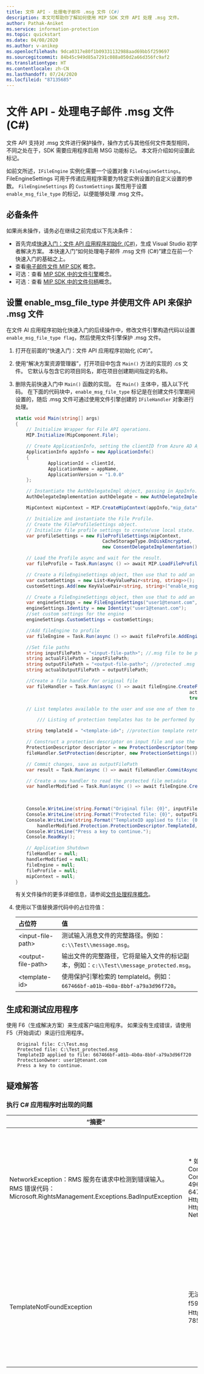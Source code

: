 ```yaml
---
title: 文件 API - 处理电子邮件 .msg 文件 (C#)
description: 本文可帮助你了解如何使用 MIP SDK 文件 API 处理 .msg 文件。
author: Pathak-Aniket
ms.service: information-protection
ms.topic: quickstart
ms.date: 04/08/2020
ms.author: v-anikep
ms.openlocfilehash: 9dca0317e80f1b09331132988aad69bb5f259697
ms.sourcegitcommit: 84b45c949d85a7291c088a050d2a66d356fc9af2
ms.translationtype: HT
ms.contentlocale: zh-CN
ms.lasthandoff: 07/24/2020
ms.locfileid: "87135685"
---
```

# <a name="file-api---process-email-msg-files-c"></a>文件 API - 处理电子邮件 .msg 文件 (C#)

文件 API 支持对 .msg 文件进行保护操作，操作方式与其他任何文件类型相同，不同之处在于，SDK 需要应用程序启用 MSG 功能标记。 本文将介绍如何设置此标记。

如前文所述，`IFileEngine` 实例化需要一个设置对象 `FileEngineSettings`。 FileEngineSettings 可用于传递应用程序需要为特定实例设置的自定义设置的参数。 `FileEngineSettings` 的 `CustomSettings` 属性用于设置 `enable_msg_file_type` 的标记，以便能够处理 .msg 文件。

## <a name="prerequisites"></a>必备条件

如果尚未操作，请务必在继续之前完成以下先决条件：

- 首先完成[快速入门：文件 API 应用程序初始化 (C#)](quick-app-initialization-csharp.md)，生成 Visual Studio 初学者解决方案。 本快速入门“如何处理电子邮件 .msg 文件 (C#)”建立在前一个快速入门的基础之上。
- 查看[电子邮件文件 MIP SDK](concept-email.md) 概念。
- 可选：查看 [MIP SDK 中的文件引擎](concept-profile-engine-file-engine-cpp.md)概念。
- 可选：查看 [MIP SDK 中的文件句柄](concept-handler-file-cpp.md)概念。

## <a name="set-enable_msg_file_type-and-use-file-api-for-protecting-msg-file"></a>设置 enable_msg_file_type 并使用文件 API 来保护 .msg 文件

在文件 AI 应用程序初始化快速入门的后续操作中，修改文件引擎构造代码以设置 `enable_msg_file_type flag`，然后使用文件引擎保护 .msg 文件。

1. 打开在前面的“快速入门：文件 API 应用程序初始化 (C#)”。

2. 使用“解决方案资源管理器”，打开项目中包含 `Main()` 方法的实现的 .cs 文件。 它默认与包含它的项目同名，即在项目创建期间指定的名称。

3. 删除先前快速入门中 `Main()` 函数的实现。 在 `Main()` 主体中，插入以下代码。 在下面的代码块中，`enable_msg_file_type` 标记是在创建文件引擎期间设置的，随后 .msg 文件可通过使用文件引擎创建的 `IFileHandler` 对象进行处理。

    ```csharp
    static void Main(string[] args)
    {
        // Initialize Wrapper for File API operations.
        MIP.Initialize(MipComponent.File);

        // Create ApplicationInfo, setting the clientID from Azure AD App Registration as the ApplicationId.
        ApplicationInfo appInfo = new ApplicationInfo()
        {
                ApplicationId = clientId,
                ApplicationName = appName,
                ApplicationVersion = "1.0.0"
        };

        // Instantiate the AuthDelegateImpl object, passing in AppInfo.
        AuthDelegateImplementation authDelegate = new AuthDelegateImplementation(appInfo);

        MipContext mipContext = MIP.CreateMipContext(appInfo,"mip_data",LogLevel.Trace,null,null);

        // Initialize and instantiate the File Profile.
        // Create the FileProfileSettings object.
        // Initialize file profile settings to create/use local state.
        var profileSettings = new FileProfileSettings(mipContext, 
                                    CacheStorageType.OnDiskEncrypted, 
                                    new ConsentDelegateImplementation());

        // Load the Profile async and wait for the result.
        var fileProfile = Task.Run(async () => await MIP.LoadFileProfileAsync(profileSettings)).Result;

        // Create a FileEngineSettings object, then use that to add an engine to the profile.
        var customSettings = new List<KeyValuePair<string, string>>();
        customSettings.Add(new KeyValuePair<string, string>("enable_msg_file_type", "true"));

        // Create a FileEngineSettings object, then use that to add an engine to the profile.
        var engineSettings = new FileEngineSettings("user1@tenant.com", authDelegate, "", "en-US");
        engineSettings.Identity = new Identity("user1@tenant.com");
        //set custom settings for the engine
        engineSettings.CustomSettings = customSettings;

        //Add fileEngine to profile
        var fileEngine = Task.Run(async () => await fileProfile.AddEngineAsync(engineSettings)).Result;

        //Set file paths
        string inputFilePath = "<input-file-path>"; //.msg file to be protected
        string actualFilePath = inputFilePath;
        string outputFilePath = "<output-file-path>"; //protected .msg file
        string actualOutputFilePath = outputFilePath;

        //Create a file handler for original file
        var fileHandler = Task.Run(async () => await fileEngine.CreateFileHandlerAsync(inputFilePath, 
                                                                    actualFilePath, 
                                                                    true)).Result;

        // List templates available to the user and use one of them to protect the mail file.

            /// Listing of protection templates has to be performed by creating protection engine as described in protection quick start

        string templateId = "<template-id>"; //protection template retrieved using protection engine

        // Construct a protection descriptor on input file and use the same to set protection to the file
        ProtectionDescriptor descriptor = new ProtectionDescriptor(templateId);
        fileHandler.SetProtection(descriptor, new ProtectionSettings());

        // Commit changes, save as outputFilePath
        var result = Task.Run(async () => await fileHandler.CommitAsync(outputFilePath)).Result;

        // Create a new handler to read the protected file metadata
        var handlerModified = Task.Run(async () => await fileEngine.CreateFileHandlerAsync(outputFilePath, 
                                                                        actualOutputFilePath, 
                                                                        true)).Result;

        Console.WriteLine(string.Format("Original file: {0}", inputFilePath));
        Console.WriteLine(string.Format("Protected file: {0}", outputFilePath));
        Console.WriteLine(string.Format("TemplateID applied to file: {0} \r\nProtectionOwner: {1}", 
            handlerModified.Protection.ProtectionDescriptor.TemplateId,handlerModified.Protection.Owner));
        Console.WriteLine("Press a key to continue.");
        Console.ReadKey();

        // Application Shutdown
        fileHandler = null;
        handlerModified = null;
        fileEngine = null;
        fileProfile = null;
        mipContext = null;
    }

    ```

    有关文件操作的更多详细信息，请参阅[文件处理程序概念](concept-handler-file-cpp.md)。

4. 使用以下值替换源代码中的占位符值：

   | 占位符 | 值 |
   |:----------- |:----- |
   | \<input-file-path\> | 测试输入消息文件的完整路径。例如：`c:\\Test\\message.msg`。 |
   | \<output-file-path\> | 输出文件的完整路径，它将是输入文件的标记副本，例如：`c:\\Test\\message_protected.msg`。 |
   | \<template-id\> | 使用保护引擎检索的 templateId。例如：`667466bf-a01b-4b0a-8bbf-a79a3d96f720`。 |

## <a name="build-and-test-the-application"></a>生成和测试应用程序

使用 F6（生成解决方案）来生成客户端应用程序。 如果没有生成错误，请使用 F5（开始调试）来运行应用程序。

```Console
    Original file: C:\Test.msg
    Protected file: C:\Test_protected.msg
    TemplateID applied to file: 667466bf-a01b-4b0a-8bbf-a79a3d96f720
    ProtectionOwner: user1@tenant.com
    Press a key to continue.
```

## <a name="troubleshooting"></a>疑难解答

### <a name="problems-during-execution-of-c-application"></a>执行 C# 应用程序时出现的问题

| “摘要” | 错误消息 | 解决方案 |
|---------|---------------|----------|
| NetworkException：RMS 服务在请求中检测到错误输入。 RMS 错误代码：Microsoft.RightsManagement.Exceptions.BadInputException | * 如果 TemplateID 和 Policy 均为 Null，则参数无效。CorrelationId=f265b189-ebf6-4b30-a191-41539cdff215, CorrelationId.Description=FileHandler, HttpRequest.Id=04990d53-cf12-4969-9c80-06e365b312f2;d5fb4794-ac84-4445-abc6-647e41df62b2, HttpRequest.SanitizedUrl=https://api.aadrm.com/my/v2/publishinglicenses, HttpResponse.StatusCode=400, NetworkError.Category=FailureResponseCode* | 如果项目成功生成，但出现类似于左侧的输出，则表示 templateID 可能无效。 返回到代码块并更正保护模板 ID，然后重新生成/重新测试。 |
| TemplateNotFoundException | 无法识别模板 ID。CorrelationId=abb2ef59-ad09-4aa0-b731-f59a92711dad，CorrelationId.Description=FileHandler，HttpRequest.Id=8c688752-ccd2-4dca-ace3-b67b44176689；78538a57-a9fd-4717-8924-33581a04598b | 如果项目成功生成，但出现类似于左侧的输出，则表示 templateID 可能无效。 返回到代码块并更正保护模板 ID，然后重新生成/重新测试。 |
